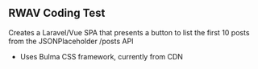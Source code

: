 ## RWAV Coding Test

Creates a Laravel/Vue SPA that presents a button to list the first 10 posts from the JSONPlaceholder /posts API

- Uses Bulma CSS framework, currently from CDN



